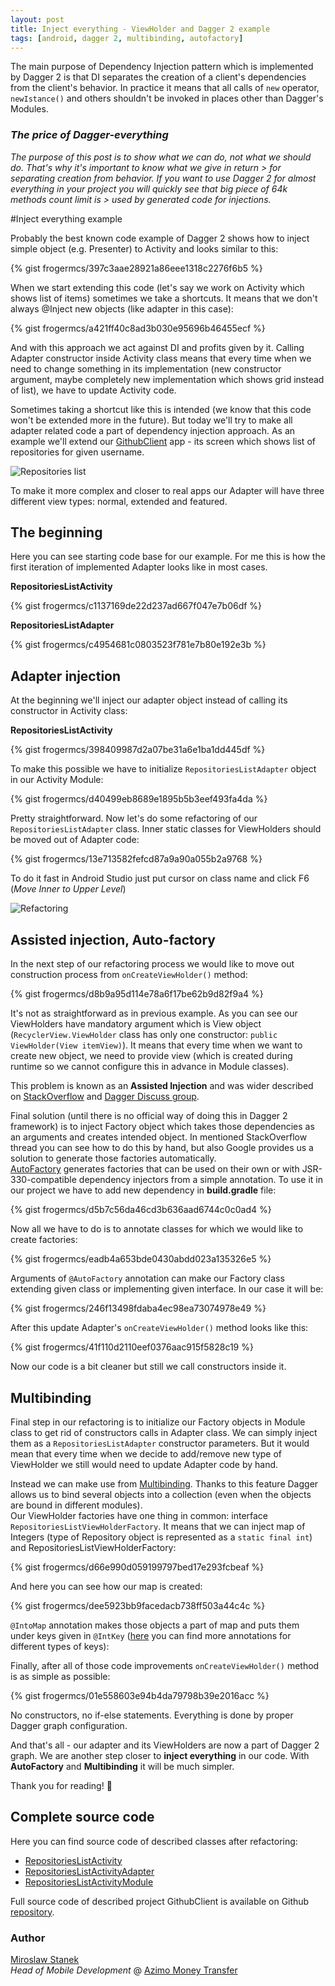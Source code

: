 ```yaml
---
layout: post
title: Inject everything - ViewHolder and Dagger 2 example
tags: [android, dagger 2, multibinding, autofactory]
---
```


The main purpose of Dependency Injection pattern which is implemented by Dagger 2 is that DI separates the creation of a client's dependencies from the client's behavior. In practice it means that all calls of `new` operator, `newIstance()` and others shouldn't be invoked in places other than Dagger's Modules. 

### *The price of Dagger-everything*

*The purpose of this post is to show what we can do, not what we should do. That's why it's important to know what we give in return > for separating creation from behavior.*
*If you want to use Dagger 2 for almost everything in your project you will quickly see that big piece of 64k methods count limit is > used by generated code for injections.*

#Inject everything example

Probably the best known code example of Dagger 2 shows how to inject simple object (e.g. Presenter) to Activity and looks similar to this:

{% gist frogermcs/397c3aae28921a86eee1318c2276f6b5 %}

When we start extending this code (let's say we work on Activity which shows list of items) sometimes we take a shortcuts. It means that we don't always @Inject new objects (like adapter in this case):

{% gist frogermcs/a421ff40c8ad3b030e95696b46455ecf %}

And with this approach we act against DI and profits given by it. Calling Adapter constructor inside Activity class means that every time when we need to change something in its implementation (new constructor argument, maybe completely new implementation which shows grid instead of list), we have to update Activity code. 

Sometimes taking a shortcut like this is intended (we know that this code won't be extended more in the future). But today we'll try to make all adapter related code a part of dependency injection approach. As an example we'll extend our [GithubClient](https://github.com/frogermcs/GithubClient) app - its screen which shows list of repositories for given username. 

![Repositories list](/images/27/repositories_list.png "Repositories list")

To make it more complex and closer to real apps our Adapter will have three different view types: normal, extended and featured.

## The beginning

Here you can see starting code base for our example. For me this is how the first iteration of implemented Adapter looks like in most cases. 

**RepositoriesListActivity**

{% gist frogermcs/c1137169de22d237ad667f047e7b06df %}

**RepositoriesListAdapter**

{% gist frogermcs/c4954681c0803523f781e7b80e192e3b %}

## Adapter injection

At the beginning we'll inject our adapter object instead of calling its constructor in Activity class:

**RepositoriesListActivity**

{% gist frogermcs/398409987d2a07be31a6e1ba1dd445df %}

To make this possible we have to initialize `RepositoriesListAdapter` object in our Activity Module:

{% gist frogermcs/d40499eb8689e1895b5b3eef493fa4da %}

Pretty straightforward. Now let's do some refactoring of our `RepositoriesListAdapter` class. Inner static classes for ViewHolders should be moved out of Adapter code:

{% gist frogermcs/13e713582fefcd87a9a90a055b2a9768 %}

To do it fast in Android Studio just put cursor on class name and click F6 (*Move Inner to Upper Level*)

![Refactoring](/images/27/refactoring.png "Refactoring")

## Assisted injection, Auto-factory

In the next step of our refactoring process we would like to move out construction process from `onCreateViewHolder()` method:

{% gist frogermcs/d8b9a95d114e78a6f17be62b9d82f9a4 %}

It's not as straightforward as in previous example. As you can see our ViewHolders have mandatory argument which is View object (`RecyclerView.ViewHolder` class has only one constructor: `public ViewHolder(View itemView)`). It means that every time when we want to create new object, we need to provide view (which is created during runtime so we cannot configure this in advance in Module classes).

This problem is known as an **Assisted Injection** and was wider described on [StackOverflow](http://stackoverflow.com/questions/16040125/using-dagger-for-dependency-injection-on-constructors) and [Dagger Discuss group](https://groups.google.com/forum/#!topic/dagger-discuss/QgnvmZ-dH9c).

Final solution (until there is no official way of doing this in Dagger 2 framework) is to inject Factory object which takes those dependencies as an arguments and creates intended object. In mentioned StackOverflow thread you can see how to do this by hand, but also Google provides us a solution to generate those factories automatically.  
[AutoFactory](https://github.com/google/auto/tree/master/factory) generates factories that can be used on their own or with JSR-330-compatible dependency injectors from a simple annotation. To use it in our project we have to add new dependency in **build.gradle** file:

{% gist frogermcs/d5b7c56da46cd3b636aad6744c0c0ad4 %}

Now all we have to do is to annotate classes for which we would like to create factories:

{% gist frogermcs/eadb4a653bde0430abdd023a135326e5 %}

Arguments of `@AutoFactory` annotation can make our Factory class extending given class or implementing given interface. In our case it will be:

{% gist frogermcs/246f13498fdaba4ec98ea73074978e49 %}

After this update Adapter's `onCreateViewHolder()` method looks like this:

{% gist frogermcs/41f110d2110eef0376aac915f5828c19 %}

Now our code is a bit cleaner but still we call constructors inside it.

## Multibinding

Final step in our refactoring is to initialize our Factory objects in Module class to get rid of constructors calls in Adapter class. We can simply inject them as a `RepositoriesListAdapter` constructor parameters. But it would mean that every time when we decide to add/remove new type of ViewHolder we still would need to update Adapter code by hand.

Instead we can make use from [Multibinding](http://google.github.io/dagger/multibindings.html). Thanks to this feature Dagger allows us to bind several objects into a collection (even when the objects are bound in different modules).  
Our ViewHolder factories have one thing in common: interface `RepositoriesListViewHolderFactory`. It means that we can inject map of Integers (type of Repository object is represented as a `static final int`) and RepositoriesListViewHolderFactory:

{% gist frogermcs/d66e990d059199797bed17e293fcbeaf %}

And here you can see how our map is created:

{% gist frogermcs/dee5923bb9facedacb738ff503a44c4c %}

`@IntoMap` annotation makes those objects a part of map and puts them under keys given in `@IntKey` ([here](https://google.github.io/dagger/api/latest/dagger/multibindings/package-summary.html) you can find more annotations for different types of keys):

Finally, after all of those code improvements `onCreateViewHolder()` method is as simple as possible:

{% gist frogermcs/01e558603e94b4da79798b39e2016acc %}

No constructors, no if-else statements. Everything is done by proper Dagger graph configuration.

And that's all - our adapter and its ViewHolders are now a part of Dagger 2 graph. We are another step closer to **inject everything** in our code. With **AutoFactory** and **Multibinding** it will be much simpler.

Thank you for reading! 🙂

## Complete source code

Here you can find source code of described classes after refactoring:

* [RepositoriesListActivity](https://github.com/frogermcs/GithubClient/blob/4ee4a68bf2170295823020c6354976722b1a632a/app/src/main/java/frogermcs/io/githubclient/ui/activity/RepositoriesListActivity.java)
* [RepositoriesListActivityAdapter](https://github.com/frogermcs/GithubClient/blob/4ee4a68bf2170295823020c6354976722b1a632a/app/src/main/java/frogermcs/io/githubclient/ui/adapter/RepositoriesListAdapter.java)
* [RepositoriesListActivityModule](https://github.com/frogermcs/GithubClient/blob/4ee4a68bf2170295823020c6354976722b1a632a/app/src/main/java/frogermcs/io/githubclient/ui/activity/module/RepositoriesListActivityModule.java)

Full source code of described project GithubClient is available on Github [repository](https://github.com/frogermcs/GithubClient).

### Author 

[Miroslaw Stanek]  
*Head of Mobile Development* @ [Azimo Money Transfer]

[Miroslaw Stanek]:http://about.me/froger_mcs
[Azimo Money Transfer]:https://azimo.com